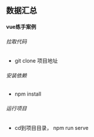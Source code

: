 ##      数据汇总

####    vue练手案例
######    拉取代码
- git clone 项目地址
######    安装依赖
- npm install
######    运行项目
- cd到项目目录，   npm run serve
